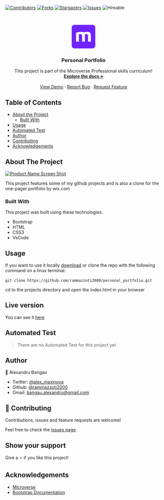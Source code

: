 <!--
*** Thanks for checking out this README Template. If you have a suggestion that would
*** make this better, please fork the repo and create a pull request or simply open
*** an issue with the tag "enhancement".
*** Thanks again! Now go create something AMAZING! :D
-->

<!-- PROJECT SHIELDS -->
<!--
*** I'm using markdown "reference style" links for readability.
*** Reference links are enclosed in brackets [ ] instead of parentheses ( ).
*** See the bottom of this document for the declaration of the reference variables
*** for contributors-url, forks-url, etc. This is an optional, concise syntax you may use.
*** https://www.markdownguide.org/basic-syntax/#reference-style-links
-->
[![Contributors][contributors-shield]][contributors-url]
[![Forks][forks-shield]][forks-url]
[![Stargazers][stars-shield]][stars-url]
[![Issues][issues-shield]][issues-url]
![Hireable](https://cdn.rawgit.com/hiendv/hireable/master/styles/default/yes.svg)

<!-- PROJECT LOGO -->
<br />
<p align="center">
  <a href="https://github.com/rammazzoti2000/personal_portfolio">
    <img src="images/microverse.png" alt="Logo" width="80" height="80">
  </a>

  <h3 align="center">Personal Portfolio</h3>

  <p align="center">
    This project is part of the Microverse Professional skills curriculum!
    <br />
    <a href="https://github.com/rammazzoti2000/personal_portfolio"><strong>Explore the docs »</strong></a>
    <br />
    <br />
    <a href="https://github.com/rammazzoti2000/personal_portfolio">View Demo</a>
    ·
    <a href="https://github.com/rammazzoti2000/personal_portfolioi/ssues">Report Bug</a>
    ·
    <a href="https://github.com/rammazzoti2000/personal_portfolio/issues">Request Feature</a>
  </p>
</p>

<!-- TABLE OF CONTENTS -->
## Table of Contents

* [About the Project](#about-the-project)
  * [Built With](#built-with)
* [Usage](#usage)
* [Automated Test](#automated-test)
* [Author](#author)
* [Contributing](#contributing)
* [Acknowledgements](#acknowledgements)

<!-- ABOUT THE PROJECT -->
## About The Project

[![Product Name Screen Shot][product-screenshot]](https://rammazzoti2000.github.io/personal_portfolio/)

This project features some of my github projects and is also a clone for the one-pager portfolio by wix.com

### Built With
This project was built using these technologies.
* Bootstrap
* HTML
* CSS3
* VsCode

## Usage

If you want to use it locally [download](https://github.com/euqueme/portfolio/archive/master.zip) or clone the repo with the following command on a linux terminal:

```git clone https://github.com/rammazzoti2000/personal_portfolio.git```

cd to the projects directory and open the index.html in your browser

<!-- LIVE VERSION -->
## Live version

You can see it [here](https://alex-bangau.netlify.app/)

<!-- AUTOMATED TEST -->
## Automated Test

> There are no Automated Test for this project yet

<!-- CONTACT -->
## Author
👤 Alexandru Bangau

- Twitter: [@alex_maxinova](https://twitter.com/alex_maxinova)
- Github: [@rammazzoti2000](https://github.com/rammazzoti2000)
- Gmail: bangau.alexandru@gmail.com

## :handshake: Contributing
Contributions, issues and feature requests are welcome!

Feel free to check the [issues page](https://github.com/rammazzoti2000/personal_portfolio/issues).

## Show your support

Give a :star: if you like this project!

<!-- ACKNOWLEDGEMENTS -->
## Acknowledgements
* [Microverse](https://www.microverse.org/)
* [Bootstrap Documentation](https://getbootstrap.com/docs/4.3/getting-started/introduction/)

<!-- MARKDOWN LINKS & IMAGES -->
<!-- https://www.markdownguide.org/basic-syntax/#reference-style-links -->
[contributors-shield]: https://img.shields.io/github/contributors/rammazzoti2000/personal_portfolio.svg?style=flat-square
[contributors-url]: https://github.com/rammazzoti2000/personal_portfolio/graphs/contributors
[forks-shield]: https://img.shields.io/github/forks/rammazzoti2000/personal_portfolio.svg?style=flat-square
[forks-url]: https://github.com/rammazzoti2000/personal_portfolio/network/members
[stars-shield]: https://img.shields.io/github/stars/rammazzoti2000/personal_portfolio.svg?style=flat-square
[stars-url]: https://github.com/rammazzoti2000/personal_portfolio/stargazers
[issues-shield]: https://img.shields.io/github/issues/rammazzoti2000/personal_portfolio.svg?style=flat-square
[issues-url]: https://github.com/rammazzoti2000/personal_portfolio/issues
[product-screenshot]: images/screenshot.png
